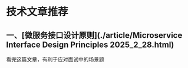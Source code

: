 # 技术文章推荐

## 一、[微服务接口设计原则](./article/Microservice Interface Design Principles 2025_2_28.html)

看完这篇文章，有利于应对面试中的场景题